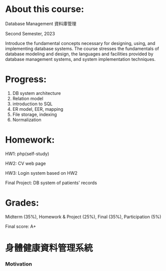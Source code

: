 About this course:
===
Database Management 資料庫管理

Second Semester, 2023

Introduce the fundamental concepts necessary for designing, using, and 
implementing database systems. The course stresses the fundamentals of database modeling and 
design, the languages and facilities provided by database management systems, and system 
implementation techniques. 

Progress:
===
1. DB system architecture
2. Relation model
3. introduction to SQL
4. ER model, EER, mapping
5. File storage, indexing
6. Normalization 

Homework:
===
HW1: php(self-study)

HW2: CV web page

HW3: Login system based on HW2

Final Project: DB system of patients' records


Grades:
===
Midterm (35%), Homework & Project (25%), Final (35%), Participation (5%)

Final score: A+

身體健康資料管理系統
===
### Motivation

